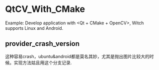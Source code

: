 # QtCV_With_CMake
Example: Develop application with &lt;Qt + CMake + OpenCV>, Witch supports Linux and Android.

## provider_crash_version
这种容易crash，ubuntu&android都是莫名其妙，尤其是抛出图片比较大的时候。实现方法姑且用这个分支记录.
